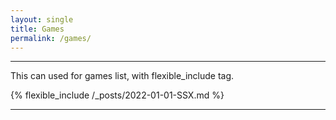 ```yaml
---
layout: single
title: Games
permalink: /games/
---
```


***

This can used for games list, with flexible_include tag.

{% flexible_include /_posts/2022-01-01-SSX.md %}

***
